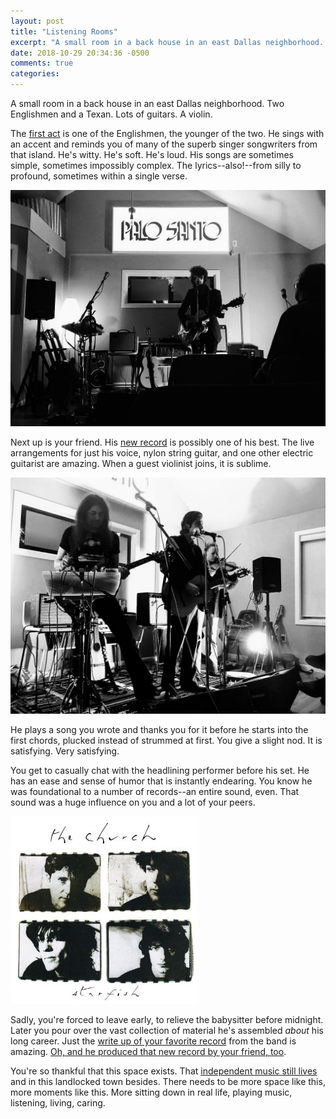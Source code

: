 ```yaml
---
layout: post
title: "Listening Rooms"
excerpt: "A small room in a back house in an east Dallas neighborhood. Two Englishmen and a Texan."
date: 2018-10-29 20:34:36 -0500
comments: true
categories: 
---
```


A small room in a back house in an east Dallas neighborhood. Two Englishmen and a Texan. Lots of guitars. A violin. 

The [first act](https://talitres.bandcamp.com/album/time-elastic) is one of the Englishmen, the younger of the two. He sings with an accent and reminds you of many of the superb singer songwriters from that island. He's witty. He's soft. He's loud. His songs are sometimes simple, sometimes impossibly complex. The lyrics--also!--from silly to profound, sometimes within a single verse.

![](/assets/2018/10/laish.jpg)

Next up is your friend. His [new record](https://salimfnourallah.bandcamp.com/album/somewhere-south-of-sane) is possibly one of his best. The live arrangements for just his voice, nylon string guitar, and one other electric guitarist are amazing. When a guest violinist joins, it is sublime.

![](/assets/2018/10/salim.jpg)

He plays a song you wrote and thanks you for it before he starts into the first chords, plucked instead of strummed at first. You give a slight nod. It is satisfying. Very satisfying.

You get to casually chat with the headlining performer before his set. He has an ease and sense of humor that is instantly endearing. You know he was foundational to a number of records--an entire sound, even. That sound was a huge influence on you and a lot of your peers.

![](/assets/2018/10/starfish.jpg)

Sadly, you're forced to leave early, to relieve the babysitter before midnight. Later you pour over the vast collection of material he's assembled _about_ his long career. Just the [write up of your favorite record](https://martywillson-piper.com/starfish-2/) from the band is amazing. [Oh, and he produced that new record by your friend, too](https://mailchi.mp/01138c767c09/producing-salim-nourallahs-7th-album-in-nashville-dallas-us-tour-dates-more).

You're so thankful that this space exists. That [independent music still lives](https://palosantotx.com/about/) and in this landlocked town besides. There needs to be more space like this, more moments like this. More sitting down in real life, playing music, listening, living, caring.
